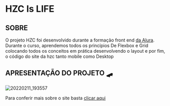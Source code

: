 # HZC Is LIFE 

<h2> SOBRE </h2>

<p> O projeto HZC foi desenvolvido durante a formação front end <a href="https://cursos.alura.com.br/user/shacrony" target="_blank"> da Alura</a>. <br> Durante o curso, aprendemos todos os princípios De Flexbox e  Grid colocando todos os conceitos em prática desenvolvendo o layout e por fim, o código do site da hzc tanto mobile como Desktop 


<h2> APRESENTAÇÃO DO PROJETO 🛹 </h2>

![20220211_193557](https://user-images.githubusercontent.com/61089592/153688151-66f72627-2a78-4c63-9d23-923437919cf9.gif)


Para conferir mais sobre o site basta <a href="https://shacrony.github.io/HZC/" target="_blank"> clicar aqui </a> 


